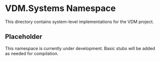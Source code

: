 # VDM.Systems Namespace

This directory contains system-level implementations for the VDM project.

## Placeholder
This namespace is currently under development. Basic stubs will be added as needed for compilation. 